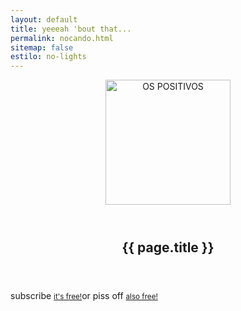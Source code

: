 ```yaml
---
layout: default
title: yeeeah 'bout that...
permalink: nocando.html
sitemap: false
estilo: no-lights
---
```

<header>
    <a href="{{ "/" | relative_url }}">
    <img src="https://1.bp.blogspot.com/-pN0ylVb0Gys/YAxZgcOuKAI/AAAAAAAAbF0/OaGZlnbBCegFG6U0j2MZrEY2-y7cSD_IQCPcBGAsYHg/s0/x-a-piss.png" alt="OS POSITIVOS" width="200" />
    </a>
</header>

<article class="post">
  <header class="post-header">
    <h1 class="post-title">{{ page.title }}</h1>
  </header>

  <div class="coluna">
<p class="centre">subscribe <ins><small>it's free!</small></ins>or piss off <ins><small>also free!</small></ins></p>
  </div>
</article>
